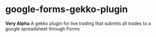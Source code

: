 # google-forms-gekko-plugin
**Very Alpha** A gekko plugin for live trading that submits all trades to a google spreadsheet through Forms
